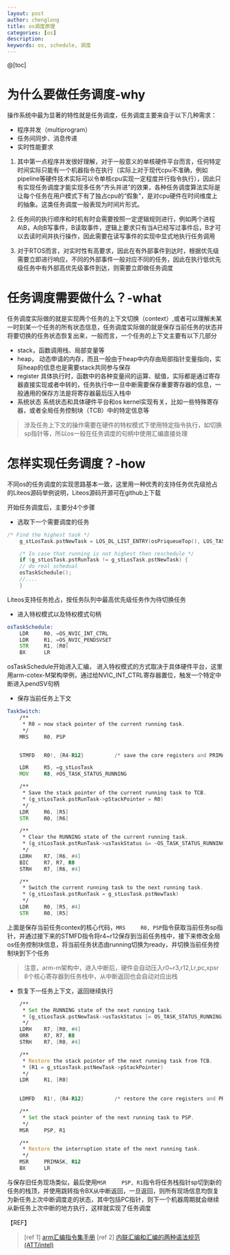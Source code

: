 ```yaml
---  
layout: post  
author: chenglong  
title: os调度原理
categories: [os]
description: 
keywords: os, schedule, 调度
---  
```


@[toc]

# 为什么要做任务调度-why
操作系统中最为显著的特性就是任务调度，任务调度主要来自于以下几种需求：
 
- 程序并发（multiprogram）
- 任务间同步、消息传递
- 实时性能要求

<!-- abs -->

1. 其中第一点程序并发很好理解，对于一般意义的单核硬件平台而言，任何特定时间实际只能有一个机器指令在执行（实际上对于现代cpu不准确，例如pipeline等硬件技术实际可以令单核cpu实现一定程度并行指令执行），因此只有实现任务调度才能实现多任务“齐头并进”的效果，各种任务调度算法实际是让每个任务在用户模式下有了独占cpu的“假象”，是对cpu硬件在时间维度上的抽象。这类任务调度一般表现为时间片形式。

2. 任务间的执行顺序和时机有时会需要按照一定逻辑规则进行，例如两个进程A\B，A向B写事件，B读取事件，逻辑上要求只有当A已经写过事件后，B才可以去读时间并执行操作，因此需要在读写事件的实现中显式地执行任务调用

3. 对于RTOS而言，对实时性有高要求，因此在有外部事件到达时，根据优先级需要立即进行响应，不同的外部事件一般对应不同的任务，因此在执行低优先级任务中有外部高优先级事件到达，则需要立即做任务调度

# 任务调度需要做什么？-what
任务调度实际做的就是实现两个任务的上下文切换（context）,或者可以理解未某一时刻某一个任务的所有状态信息，任务调度实际做的就是保存当前任务的状态并将要切换的任务状态恢复出来，一般而言，一个任务的上下文主要有以下几部分

- stack，函数调用栈、局部变量等
- heap， 动态申请的内存，而且一般由于heap中内存由局部指针变量指向，实际heap的信息也是需要stack共同参与保存
- register 具体执行时，函数中的各种变量间的运算、赋值，实际都是通过寄存器直接实现或者中转的，任务执行中一旦中断需要保存重要寄存器的信息，一般通用的保存方法是将寄存器最后压入栈中
- 系统状态 系统状态和具体硬件平台和os kernel实现有关，比如一些特殊寄存器，或者全局任务控制块（TCB）中的特定信息等

> 涉及任务上下文的操作需要在硬件的特权模式下使用特定指令执行，如切换sp指针等，所以os一般在任务调度的句柄中使用汇编直接处理

# 怎样实现任务调度？-how
不同os的任务调度的实现思路基本一致，这里用一种优秀的支持任务优先级抢占的Liteos源码举例说明，Liteos源码开源可在github上下载

开始任务调度后，主要分4个步骤

-   选取下一个需要调度的任务
```C
/* Find the highest task */
    g_stLosTask.pstNewTask = LOS_DL_LIST_ENTRY(osPriqueueTop(), LOS_TASK_CB, stPendList);

    /* In case that running is not highest then reschedule */
    if (g_stLosTask.pstRunTask != g_stLosTask.pstNewTask) {
    // do real schedual
    osTaskSchedule();
    //....
    }
```
Liteos支持任务抢占，按任务队列中最高优先级任务作为待切换任务

-  进入特权模式以及特权模式句柄
```asm
osTaskSchedule:
    LDR     R0, =OS_NVIC_INT_CTRL
    LDR     R1, =OS_NVIC_PENDSVSET
    STR     R1, [R0]
    BX      LR
```
osTaskSchedule开始进入汇编，
进入特权模式的方式取决于具体硬件平台，这里用arm-cotex-M架构举例，通过给NVIC_INT_CTRL寄存器置位，触发一个特定中断进入pendSV句柄
-   保存当前任务上下文
```asm
TaskSwitch:
    /**
     * R0 = now stack pointer of the current running task.
     */
    MRS     R0, PSP


    STMFD   R0!, {R4-R12}          /* save the core registers and PRIMASK. */

    LDR     R5, =g_stLosTask
    MOV     R8, #OS_TASK_STATUS_RUNNING

    /**
     * Save the stack pointer of the current running task to TCB.
     * (g_stLosTask.pstRunTask->pStackPointer = R0)
     */
    LDR     R6, [R5]
    STR     R0, [R6]

    /**
     * Clear the RUNNING state of the current running task.
     * (g_stLosTask.pstRunTask->usTaskStatus &= ~OS_TASK_STATUS_RUNNING)
     */
    LDRH    R7, [R6, #4]
    BIC     R7, R7, R8
    STRH    R7, [R6, #4]

    /**
     * Switch the current running task to the next running task.
     * (g_stLosTask.pstRunTask = g_stLosTask.pstNewTask)
     */
    LDR     R0, [R5, #4]
    STR     R0, [R5]
```
上面是保存当前任务contex的核心代码，`MRS     R0, PSP`指令获取当前任务sp指针，并通过接下来的STMFD指令将r4~r12保存到当前任务栈中，接下来修改全局os任务控制块信息，将当前任务状态由running切换为ready，并切换当前任务控制块到下个任务

> 注意，arm-m架构中，进入中断后，硬件会自动压入r0~r3,r12,Lr,pc,xpsr 8个核心寄存器到任务栈中，从中断返回也会自动对应出栈

-   恢复下一任务上下文，返回继续执行
```asm
    /**
     * Set the RUNNING state of the next running task.
     * (g_stLosTask.pstNewTask->usTaskStatus |= OS_TASK_STATUS_RUNNING)
     */
    LDRH    R7, [R0, #4]
    ORR     R7, R7, R8
    STRH    R7, [R0, #4]

    /**
     * Restore the stack pointer of the next running task from TCB.
     * (R1 = g_stLosTask.pstNewTask->pStackPointer)
     */
    LDR     R1, [R0]

 
    LDMFD   R1!, {R4-R12}          /* restore the core registers and PRIMASK. */

    /**
     * Set the stack pointer of the next running task to PSP.
     */
    MSR     PSP, R1

    /**
     * Restore the interruption state of the next running task.
     */
    MSR     PRIMASK, R12
    BX      LR
```
与保存旧任务现场类似，最后使用`MSR     PSP, R1`指令将任务栈指针sp切到新的任务的栈顶，并使用跳转指令BX从中断返回，一旦返回，则所有现场信息均恢复为新任务上次中断调度走的状态，其中包括PC指针，则下一个机器周期就会继续从新任务上次中断的地方执行，这样就实现了任务调度


【REF】
> [ref 1] [arm汇编指令集手册](https://developer.arm.com/architectures/cpu-architecture/m-profile/docs/ddi0553/latest/armv8-m-architecture-reference-manual)
> [ref 2] [内联汇编和汇编的两种语法规范(ATT/intel)](http://www.ibiblio.org/gferg/ldp/GCC-Inline-Assembly-HOWTO.html)



